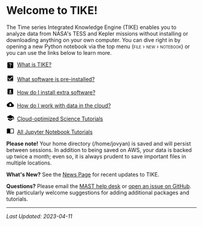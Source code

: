 # Welcome to TIKE!

The Time series Integrated Knowledge Engine (TIKE) enables you to analyze data from NASA's TESS and Kepler missions without installing or downloading anything on your own computer.
You can dive right in by opening a new Python notebook via the top menu (<span style="font-variant:small-caps;">file › new › notebook</span>)
or you can use the links below to learn more.

<img src="../images/icons/question_mark.svg" style="vertical-align: middle; width:1.5em; margin-right:0.25em;"/> [What is TIKE?](../markdown/what-is-tike.md)

<img src="../images/icons/checkmark.svg" style="vertical-align: bottom; width:1.5em; margin-right:0.25em;"/> [What software is pre-installed?](../markdown/software-installed.md)

<img src="../images/icons/download.svg" style="vertical-align: bottom; width:1.5em; margin-right:0.25em;"/> [How do I install extra software?](../markdown/extra-software.md)

<img src="../images/icons/cloud_download.svg" style="vertical-align: bottom; width:1.5em; margin-right:0.25em;"/> [How do I work with data in the cloud?](../content/notebooks/data-access/data-access.ipynb)

<img src="../images/icons/learning.svg" style="vertical-align: bottom; width:1.5em; margin-right:0.25em;"/> [Cloud-optimized Science Tutorials](../markdown/cloud-optimized.md)

<img src="../images/icons/book.svg" style="vertical-align: bottom; width:1.5em; margin-right:0.25em;"/> [All Jupyter Notebook Tutorials](../markdown/science-examples.md)


**Please note!** Your home directory (/home/jovyan) is saved and will persist between sessions. In addition to being saved on AWS, your data is backed up twice a month; even so, it is always prudent to save important files in multiple locations.

**What's New?** See the [News Page](../markdown/news.md) for recent updates to TIKE.

**Questions?** Please email the [MAST help desk](mailto:archive@stsci.edu) or [open an issue on GitHub](https://github.com/spacetelescope/tike_content). We particularly welcome suggestions for adding additional packages and tutorials.

---
*Last Updated: 2023-04-11*
